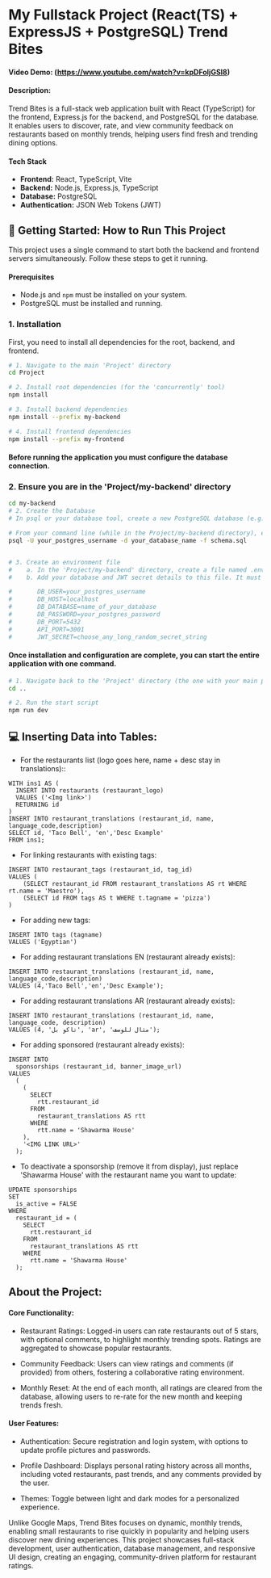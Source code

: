 # My Fullstack Project (React(TS) + ExpressJS + PostgreSQL) Trend Bites

#### Video Demo: (https://www.youtube.com/watch?v=kpDFoljGSl8)

#### Description:

Trend Bites is a full-stack web application built with React (TypeScript) for the frontend, Express.js for the backend, and PostgreSQL for the database. It enables users to discover, rate, and view community feedback on restaurants based on monthly trends, helping users find fresh and trending dining options.

#### Tech Stack

-  **Frontend:** React, TypeScript, Vite
-  **Backend:** Node.js, Express.js, TypeScript
-  **Database:** PostgreSQL
-  **Authentication:** JSON Web Tokens (JWT)

## 🚀 Getting Started: How to Run This Project

This project uses a single command to start both the backend and frontend servers simultaneously. Follow these steps to get it running.

#### Prerequisites

-  Node.js and `npm` must be installed on your system.
-  PostgreSQL must be installed and running.

### 1. Installation

First, you need to install all dependencies for the root, backend, and frontend.

```bash
# 1. Navigate to the main 'Project' directory
cd Project

# 2. Install root dependencies (for the 'concurrently' tool)
npm install

# 3. Install backend dependencies
npm install --prefix my-backend

# 4. Install frontend dependencies
npm install --prefix my-frontend
```

#### Before running the application you must configure the database connection.

### 2. Ensure you are in the 'Project/my-backend' directory

```bash
cd my-backend
# 2. Create the Database
# In psql or your database tool, create a new PostgreSQL database (e.g., CREATE DATABASE trendbites;).

# From your command line (while in the Project/my-backend directory), execute the provided schema.sql file to create all the necessary tables. Replace the placeholders with your details:
psql -U your_postgres_username -d your_database_name -f schema.sql


# 3. Create an environment file
#    a. In the 'Project/my-backend' directory, create a file named .env
#    b. Add your database and JWT secret details to this file. It must follow this format:

#       DB_USER=your_postgres_username
#       DB_HOST=localhost
#       DB_DATABASE=name_of_your_database
#       DB_PASSWORD=your_postgres_password
#       DB_PORT=5432
#       API_PORT=3001
#       JWT_SECRET=choose_any_long_random_secret_string
```

#### Once installation and configuration are complete, you can start the entire application with one command.

```bash
# 1. Navigate back to the 'Project' directory (the one with your main package.json)
cd ..

# 2. Run the start script
npm run dev
```

## 💻 Inserting Data into Tables:

-  For the restaurants list (logo goes here, name + desc stay in translations)::

```
WITH ins1 AS (
  INSERT INTO restaurants (restaurant_logo)
  VALUES ('<Img link>')
  RETURNING id
)
INSERT INTO restaurant_translations (restaurant_id, name, language_code,description)
SELECT id, 'Taco Bell', 'en','Desc Example'
FROM ins1;

```

-  For linking restaurants with existing tags:

```
INSERT INTO restaurant_tags (restaurant_id, tag_id)
VALUES (
    (SELECT restaurant_id FROM restaurant_translations AS rt WHERE rt.name = 'Maestro'),
    (SELECT id FROM tags AS t WHERE t.tagname = 'pizza')
)
```

-  For adding new tags:

```
INSERT INTO tags (tagname)
VALUES ('Egyptian')
```

-  For adding restaurant translations EN (restaurant already exists):

```
INSERT INTO restaurant_translations (restaurant_id, name, language_code,description)
VALUES (4,'Taco Bell','en','Desc Example');
```

-  For adding restaurant translations AR (restaurant already exists):

```
INSERT INTO restaurant_translations (restaurant_id, name, language_code, description)
VALUES (4, 'تاكو بل', 'ar', 'مثال للوصف');
```

-  For adding sponsored (restaurant already exists):

```
INSERT INTO
  sponsorships (restaurant_id, banner_image_url)
VALUES
  (
    (
      SELECT
        rtt.restaurant_id
      FROM
        restaurant_translations AS rtt
      WHERE
        rtt.name = 'Shawarma House'
    ),
    '<IMG LINK URL>'
  );
```

-  To deactivate a sponsorship (remove it from display), just replace 'Shawarma House' with the restaurant name you want to update:

```
UPDATE sponsorships
SET
  is_active = FALSE
WHERE
  restaurant_id = (
    SELECT
      rtt.restaurant_id
    FROM
      restaurant_translations AS rtt
    WHERE
      rtt.name = 'Shawarma House'
  );
```

## About the Project:

#### Core Functionality:

-  Restaurant Ratings: Logged-in users can rate restaurants out of 5 stars, with optional comments, to highlight monthly trending spots. Ratings are aggregated to showcase popular restaurants.

-  Community Feedback: Users can view ratings and comments (if provided) from others, fostering a collaborative rating environment.

-  Monthly Reset: At the end of each month, all ratings are cleared from the database, allowing users to re-rate for the new month and keeping trends fresh.

#### User Features:

-  Authentication: Secure registration and login system, with options to update profile pictures and passwords.

-  Profile Dashboard: Displays personal rating history across all months, including voted restaurants, past trends, and any comments provided by the user.

-  Themes: Toggle between light and dark modes for a personalized experience.

Unlike Google Maps, Trend Bites focuses on dynamic, monthly trends, enabling small restaurants to rise quickly in popularity and helping users discover new dining experiences. This project showcases full-stack development, user authentication, database management, and responsive UI design, creating an engaging, community-driven platform for restaurant ratings.
